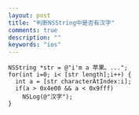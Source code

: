 ```yaml
---
layout: post
title: "判断NSString中是否有汉字"
comments: true
description: ""
keywords: "ios"
---
```



    NSString *str = @"i'm a 苹果。...";
    for(int i=0; i< [str length];i++) {
      int a = [str characterAtIndex:i];
      if(a > 0x4e00 && a < 0x9fff)
        NSLog(@"汉字");
    }
